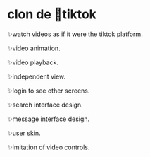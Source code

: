 # clon de  🎵tiktok
✨watch videos as if it were the tiktok platform.

✨video animation.

✨video playback.

✨independent view.

✨login to see other screens.

✨search interface design.

✨message interface design.

✨user skin.

✨imitation of video controls.

